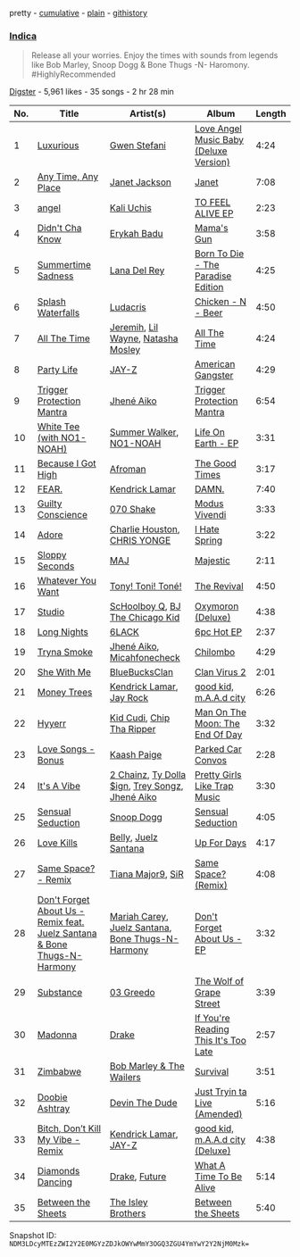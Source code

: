pretty - [cumulative](/playlists/cumulative/7cAAwixv4DI4AOR4qluYL3.md) - [plain](/playlists/plain/7cAAwixv4DI4AOR4qluYL3) - [githistory](https://github.githistory.xyz/mackorone/spotify-playlist-archive/blob/main/playlists/plain/7cAAwixv4DI4AOR4qluYL3)

### [Indica](https://open.spotify.com/playlist/7cAAwixv4DI4AOR4qluYL3)

> Release all your worries\. Enjoy the times with sounds from legends like  Bob Marley, Snoop Dogg &amp; Bone Thugs \-N\- Haromony\. \#HighlyRecommended

[Digster](https://open.spotify.com/user/digster.fm) - 5,961 likes - 35 songs - 2 hr 28 min

| No. | Title | Artist(s) | Album | Length |
|---|---|---|---|---|
| 1 | [Luxurious](https://open.spotify.com/track/3UQmoVQJqBYauTZLVPs3uo) | [Gwen Stefani](https://open.spotify.com/artist/4yiQZ8tQPux8cPriYMWUFP) | [Love Angel Music Baby \(Deluxe Version\)](https://open.spotify.com/album/3Lqn8M0QxPLIPRJ4nUKTGN) | 4:24 |
| 2 | [Any Time, Any Place](https://open.spotify.com/track/2yOm4lN7aTygtXanJFNFWU) | [Janet Jackson](https://open.spotify.com/artist/4qwGe91Bz9K2T8jXTZ815W) | [Janet](https://open.spotify.com/album/7qIuZgsMkRuh7rzi4qVcpg) | 7:08 |
| 3 | [angel](https://open.spotify.com/track/5exEU6LbxN4T4sY1nV5NfV) | [Kali Uchis](https://open.spotify.com/artist/1U1el3k54VvEUzo3ybLPlM) | [TO FEEL ALIVE EP](https://open.spotify.com/album/2qn5Z50z9x2qAIyWV5lt9E) | 2:23 |
| 4 | [Didn't Cha Know](https://open.spotify.com/track/7pv80uUHfocFqfTytu1MVi) | [Erykah Badu](https://open.spotify.com/artist/7IfculRW2WXyzNQ8djX8WX) | [Mama's Gun](https://open.spotify.com/album/3cADvHRdKniF9ELCn1zbGH) | 3:58 |
| 5 | [Summertime Sadness](https://open.spotify.com/track/2dBwB667LHQkLhdYlwLUZK) | [Lana Del Rey](https://open.spotify.com/artist/00FQb4jTyendYWaN8pK0wa) | [Born To Die \- The Paradise Edition](https://open.spotify.com/album/5PW8nAtvf2HV8RYZFd4IrX) | 4:25 |
| 6 | [Splash Waterfalls](https://open.spotify.com/track/2T8hXV9LUZMDBKR5RALGEa) | [Ludacris](https://open.spotify.com/artist/3ipn9JLAPI5GUEo4y4jcoi) | [Chicken \- N \- Beer](https://open.spotify.com/album/3hJHXxX04PNuGFIxdEHGzg) | 4:50 |
| 7 | [All The Time](https://open.spotify.com/track/0USZx50eApN045zIIyjePN) | [Jeremih](https://open.spotify.com/artist/3KV3p5EY4AvKxOlhGHORLg), [Lil Wayne](https://open.spotify.com/artist/55Aa2cqylxrFIXC767Z865), [Natasha Mosley](https://open.spotify.com/artist/1fYdgyGBrMIEML5cuo5FpZ) | [All The Time](https://open.spotify.com/album/0FLBYsbtkgS11YvAnJc0Ct) | 4:24 |
| 8 | [Party Life](https://open.spotify.com/track/1NGpVJjyQpsZRURcJTplfk) | [JAY\-Z](https://open.spotify.com/artist/3nFkdlSjzX9mRTtwJOzDYB) | [American Gangster](https://open.spotify.com/album/6QOGDVh3mVnAJYPnt66Qj5) | 4:29 |
| 9 | [Trigger Protection Mantra](https://open.spotify.com/track/10OJeHia1lrq7OCY2lSJiP) | [Jhené Aiko](https://open.spotify.com/artist/5ZS223C6JyBfXasXxrRqOk) | [Trigger Protection Mantra](https://open.spotify.com/album/2NGGOdyDlyb4bu3vqQqF83) | 6:54 |
| 10 | [White Tee \(with NO1\-NOAH\)](https://open.spotify.com/track/5m0eMnsWwzgGsUxe1mhFYR) | [Summer Walker](https://open.spotify.com/artist/57LYzLEk2LcFghVwuWbcuS), [NO1\-NOAH](https://open.spotify.com/artist/5kmRNFOl1XO1JHS76Zoe7j) | [Life On Earth \- EP](https://open.spotify.com/album/0MJ0Sjfn5PCa4kpUbU31JR) | 3:31 |
| 11 | [Because I Got High](https://open.spotify.com/track/0rRboI6IRuGx56Dq3UdYY4) | [Afroman](https://open.spotify.com/artist/4Icvbp9RDt5aY2TWDOVDsr) | [The Good Times](https://open.spotify.com/album/5WW91LUt9Oqkhzrg0Ao4K0) | 3:17 |
| 12 | [FEAR.](https://open.spotify.com/track/23luOrEVHMfoX0AhfbQuS6) | [Kendrick Lamar](https://open.spotify.com/artist/2YZyLoL8N0Wb9xBt1NhZWg) | [DAMN.](https://open.spotify.com/album/4eLPsYPBmXABThSJ821sqY) | 7:40 |
| 13 | [Guilty Conscience](https://open.spotify.com/track/0smgkpVia3VCXgY4qhVJvp) | [070 Shake](https://open.spotify.com/artist/12Zk1DFhCbHY6v3xep2ZjI) | [Modus Vivendi](https://open.spotify.com/album/6Q2rUMVAKj1DaDh3xB0IEU) | 3:33 |
| 14 | [Adore](https://open.spotify.com/track/0khDSiawxVvfZrF8kodABQ) | [Charlie Houston](https://open.spotify.com/artist/6BkSTbIWZrLZZK0sa2GehR), [CHRIS YONGE](https://open.spotify.com/artist/4jMGAL2SLFl8ZAEWhwORjT) | [I Hate Spring](https://open.spotify.com/album/39ZrOscgMZEODhz6nEKS5Q) | 3:22 |
| 15 | [Sloppy Seconds](https://open.spotify.com/track/65hRTH6400D3pZRTGFn7bw) | [MAJ](https://open.spotify.com/artist/2k6fdnEIyk7t8Mfg6SoRg1) | [Majestic](https://open.spotify.com/album/2yJ3oHBTFaqFWuUkFklrGv) | 2:11 |
| 16 | [Whatever You Want](https://open.spotify.com/track/6yl6TMw87Nq0mWBQtw9muQ) | [Tony! Toni! Toné!](https://open.spotify.com/artist/7vWlb4pM85jCHvV771qZZW) | [The Revival](https://open.spotify.com/album/5yORmYtkTZdFgo6ppcsFZT) | 4:50 |
| 17 | [Studio](https://open.spotify.com/track/29gsi1zZrZxdStACmTQB0Z) | [ScHoolboy Q](https://open.spotify.com/artist/5IcR3N7QB1j6KBL8eImZ8m), [BJ The Chicago Kid](https://open.spotify.com/artist/07d5etnpjriczFBB8pxmRe) | [Oxymoron \(Deluxe\)](https://open.spotify.com/album/7Et3bSTLLqdABO1qCxUplS) | 4:38 |
| 18 | [Long Nights](https://open.spotify.com/track/1RDLbX9L2G4zDqxXCaMJo5) | [6LACK](https://open.spotify.com/artist/4IVAbR2w4JJNJDDRFP3E83) | [6pc Hot EP](https://open.spotify.com/album/37O0Syq7Db1kydzUH8TbwB) | 2:37 |
| 19 | [Tryna Smoke](https://open.spotify.com/track/4CqSF73VXQcpDTXsCy97CV) | [Jhené Aiko](https://open.spotify.com/artist/5ZS223C6JyBfXasXxrRqOk), [Micahfonecheck](https://open.spotify.com/artist/2BJ1U2lQ3XLZLmEHcMPCZ0) | [Chilombo](https://open.spotify.com/album/5jlE1zlhT3mEWw0mRpN920) | 4:29 |
| 20 | [She With Me](https://open.spotify.com/track/2j19tuS7HjyKgw71z4EpYc) | [BlueBucksClan](https://open.spotify.com/artist/1l61CX1j6go8arTjPH9wy0) | [Clan Virus 2](https://open.spotify.com/album/0vlaIjxQPZqYO5UptzSpa4) | 2:01 |
| 21 | [Money Trees](https://open.spotify.com/track/2HbKqm4o0w5wEeEFXm2sD4) | [Kendrick Lamar](https://open.spotify.com/artist/2YZyLoL8N0Wb9xBt1NhZWg), [Jay Rock](https://open.spotify.com/artist/28ExwzUQsvgJooOI0X1mr3) | [good kid, m.A.A.d city](https://open.spotify.com/album/6PBZN8cbwkqm1ERj2BGXJ1) | 6:26 |
| 22 | [Hyyerr](https://open.spotify.com/track/2FPmKIojpcMK86GJBx9KJI) | [Kid Cudi](https://open.spotify.com/artist/0fA0VVWsXO9YnASrzqfmYu), [Chip Tha Ripper](https://open.spotify.com/artist/0PA28tQBY65NmvLi0xvuX9) | [Man On The Moon: The End Of Day](https://open.spotify.com/album/47y3PbX8oIDCkYAFylCJz0) | 3:32 |
| 23 | [Love Songs \- Bonus](https://open.spotify.com/track/6qL5UWxRSQYml9O99ozoLv) | [Kaash Paige](https://open.spotify.com/artist/0f2YkMXwFNJNSX7MymevKE) | [Parked Car Convos](https://open.spotify.com/album/5CEfb4A8SgiCOY6R7c7s34) | 2:28 |
| 24 | [It's A Vibe](https://open.spotify.com/track/6H0AwSQ20mo62jGlPGB8S6) | [2 Chainz](https://open.spotify.com/artist/17lzZA2AlOHwCwFALHttmp), [Ty Dolla $ign](https://open.spotify.com/artist/7c0XG5cIJTrrAgEC3ULPiq), [Trey Songz](https://open.spotify.com/artist/2iojnBLj0qIMiKPvVhLnsH), [Jhené Aiko](https://open.spotify.com/artist/5ZS223C6JyBfXasXxrRqOk) | [Pretty Girls Like Trap Music](https://open.spotify.com/album/5vvvo79z68vWj9yimoygfS) | 3:30 |
| 25 | [Sensual Seduction](https://open.spotify.com/track/1wva1IlWLDNLgwipUWcmjy) | [Snoop Dogg](https://open.spotify.com/artist/7hJcb9fa4alzcOq3EaNPoG) | [Sensual Seduction](https://open.spotify.com/album/71gdTUo3ZYPBwiLdjFxQ6p) | 4:05 |
| 26 | [Love Kills](https://open.spotify.com/track/6FT8RuEEvixp5Y90ryZLKQ) | [Belly](https://open.spotify.com/artist/0FOWNUFHPnMy0vOw1siGqi), [Juelz Santana](https://open.spotify.com/artist/6Uh8uJyN9g7oFjDK16nJgb) | [Up For Days](https://open.spotify.com/album/7MH5ah4TuR5b7ENaloxEtr) | 4:17 |
| 27 | [Same Space? \- Remix](https://open.spotify.com/track/1sVEcxx3au6WWt8WcQO4N9) | [Tiana Major9](https://open.spotify.com/artist/1Naqgo0HMRoumRP0e2MXD9), [SiR](https://open.spotify.com/artist/3QTDHixorJelOLxoxcjqGx) | [Same Space? \(Remix\)](https://open.spotify.com/album/5KTLZx1qToHWZJJp83C3H6) | 4:08 |
| 28 | [Don't Forget About Us \- Remix feat\. Juelz Santana & Bone Thugs\-N\-Harmony](https://open.spotify.com/track/39moRtoHyJAa0oqXUskpQI) | [Mariah Carey](https://open.spotify.com/artist/4iHNK0tOyZPYnBU7nGAgpQ), [Juelz Santana](https://open.spotify.com/artist/6Uh8uJyN9g7oFjDK16nJgb), [Bone Thugs\-N\-Harmony](https://open.spotify.com/artist/5spEJXLwD1sKUdC2bnOHPg) | [Don't Forget About Us \- EP](https://open.spotify.com/album/1W9bfKUxw58SAurUKpDy8m) | 3:32 |
| 29 | [Substance](https://open.spotify.com/track/1dOlBYd9p7MC2BAvWzP4zb) | [03 Greedo](https://open.spotify.com/artist/0FtsMKmZEq8fBWqdSOWtqp) | [The Wolf of Grape Street](https://open.spotify.com/album/4TnfqHgc2h5iAK87jU2ZKJ) | 3:39 |
| 30 | [Madonna](https://open.spotify.com/track/4v7SAP4KD96BFLWiCd1vF0) | [Drake](https://open.spotify.com/artist/3TVXtAsR1Inumwj472S9r4) | [If You're Reading This It's Too Late](https://open.spotify.com/album/0ptlfJfwGTy0Yvrk14JK1I) | 2:57 |
| 31 | [Zimbabwe](https://open.spotify.com/track/5ApfJDLibIoWL0mRZ5uOKu) | [Bob Marley & The Wailers](https://open.spotify.com/artist/2QsynagSdAqZj3U9HgDzjD) | [Survival](https://open.spotify.com/album/09Df7mUZBQwbDYgvE0t30r) | 3:51 |
| 32 | [Doobie Ashtray](https://open.spotify.com/track/4aPTrOPzmdOF2Qmhhcr07p) | [Devin The Dude](https://open.spotify.com/artist/0OMJR0LjjKv21qNvICTgbi) | [Just Tryin ta Live \(Amended\)](https://open.spotify.com/album/5C9Z5rYRxnFBUoHF7FgpSK) | 5:16 |
| 33 | [Bitch, Don’t Kill My Vibe \- Remix](https://open.spotify.com/track/7ALEBJ8LOQqXVJ2tqnXtoH) | [Kendrick Lamar](https://open.spotify.com/artist/2YZyLoL8N0Wb9xBt1NhZWg), [JAY\-Z](https://open.spotify.com/artist/3nFkdlSjzX9mRTtwJOzDYB) | [good kid, m.A.A.d city \(Deluxe\)](https://open.spotify.com/album/3DGQ1iZ9XKUQxAUWjfC34w) | 4:38 |
| 34 | [Diamonds Dancing](https://open.spotify.com/track/2AGottAzfC8bHzF7kEJ3Wa) | [Drake](https://open.spotify.com/artist/3TVXtAsR1Inumwj472S9r4), [Future](https://open.spotify.com/artist/1RyvyyTE3xzB2ZywiAwp0i) | [What A Time To Be Alive](https://open.spotify.com/album/1ozpmkWcCHwsQ4QTnxOOdT) | 5:14 |
| 35 | [Between the Sheets](https://open.spotify.com/track/3ApIYu95WxjzpQCnsLBbrv) | [The Isley Brothers](https://open.spotify.com/artist/53QzNeFpzAaXYnrDBbDrIp) | [Between the Sheets](https://open.spotify.com/album/35EP5dBkQWS0Lta6GE2VOu) | 5:40 |

Snapshot ID: `NDM3LDcyMTEzZWI2Y2E0MGYzZDJkOWYwMmY3OGQ3ZGU4YmYwY2Y2NjM0Mzk=`
